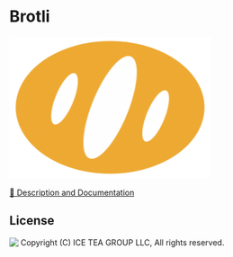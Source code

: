 Brotli
====

<img src="../Support/Images/Brotli.png" width="358" height="252">

[📙 Description and Documentation](https://docs.wisej.com/extensions/extensions/brotli)

License
-------
<img src="http://iceteagroup.com/wp-content/uploads/2017/01/Square-64x64-trasp.png" height="20" align="top"> Copyright (C) ICE TEA GROUP LLC, All rights reserved.
